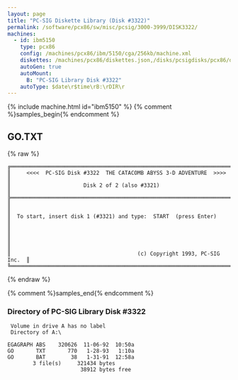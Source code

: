 ```yaml
---
layout: page
title: "PC-SIG Diskette Library (Disk #3322)"
permalink: /software/pcx86/sw/misc/pcsig/3000-3999/DISK3322/
machines:
  - id: ibm5150
    type: pcx86
    config: /machines/pcx86/ibm/5150/cga/256kb/machine.xml
    diskettes: /machines/pcx86/diskettes.json,/disks/pcsigdisks/pcx86/diskettes.json
    autoGen: true
    autoMount:
      B: "PC-SIG Library Disk #3322"
    autoType: $date\r$time\rB:\rDIR\r
---
```


{% include machine.html id="ibm5150" %}
{% comment %}samples_begin{% endcomment %}

## GO.TXT

{% raw %}
```
╔═════════════════════════════════════════════════════════════════════════╗
║     <<<<  PC-SIG Disk #3322  THE CATACOMB ABYSS 3-D ADVENTURE  >>>>     ║
║                       Disk 2 of 2 (also #3321)                          ║
╠═════════════════════════════════════════════════════════════════════════╣
║                                                                         ║
║  To start, insert disk 1 (#3321) and type:  START  (press Enter)        ║
║                                                                         ║
║                                                                         ║
║                                        (c) Copyright 1993, PC-SIG Inc.  ║
╚═════════════════════════════════════════════════════════════════════════╝
```
{% endraw %}

{% comment %}samples_end{% endcomment %}

### Directory of PC-SIG Library Disk #3322

     Volume in drive A has no label
     Directory of A:\

    EGAGRAPH ABS    320626  11-06-92  10:50a
    GO       TXT       770   1-28-93   1:10a
    GO       BAT        38   1-31-91  12:58a
            3 file(s)     321434 bytes
                           38912 bytes free
